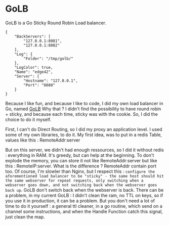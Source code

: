 GoLB
====

GoLB is a Go Sticky Round Robin Load balancer.

```
{
    "BackServers": [
        "127.0.0.1:8081",
        "127.0.0.1:8082"
    ],
    "Log": {
        "Folder": "/tmp/golb/"
    },
    "LogColor": true,
    "Name": "edge42",
    "Server": {
        "Hostname": "127.0.0.1",
        "Port": "8080"
    }
}

```


Because I like fun, and because I like to code, I did my own load balancer in Go, named [GoLB](https://github.com/wowi42/GoLB)
 Why that ? I didn't find the possibility to have round robin + sticky, and because each time, sticky was with the cookie. So, I did the choice to do it myself.

First, I can't do Direct Routing, so I did my proxy an application level. I used some of my own libraries, to do it. My first idea, was to put in a redis Table, values like this : RemoteAddr:server

But on this server, we didn't had enough ressources, so I did it without redis : everything in RAM. It's greedy, but can help at the beginning. To don't explode the memory, you can store it not like RemoteAddr:server but like this : RemoteIP:server. What is the difference ? RemoteAddr contain port too. Of course, I'm slowler than Nginx, but I respect this :
```configure the aforementioned load balancer to be "sticky" - the same host should hit the same webserver for repeat requests, only switching when a webserver goes down, and not switching back when the webserver goes back up```. GoLB don't switch back when the webserver is back.
There can be a problem, in my current GoLB : I didn't clean the ram, no TTL on keys, so if you use it in production, it can be a problem. But you don't need a lot of time to do it yourself : a general ttl cleaner, in a go routine, which send on a channel some instructions, and when the Handle Function catch this signal, just clean the map. 
